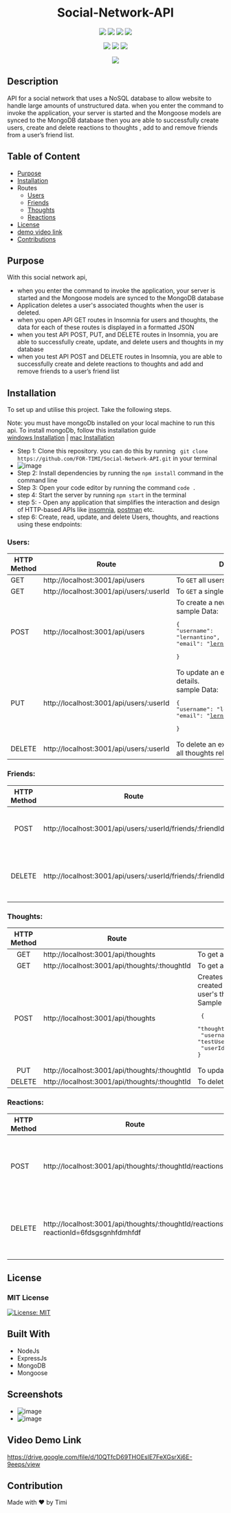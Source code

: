  <h1 align="center">Social-Network-API </h1>
<p align="center">
 <img src="https://img.shields.io/badge/License-MIT-yellow.svg?style=for-the-badge&logo=mit&logoColor=white""/>
 <img src="https://img.shields.io/badge/NPM-%23000000.svg?style=for-the-badge&logo=npm&logoColor=white"/>
 <img src="https://img.shields.io/badge/node.js-6DA55F?style=for-the-badge&logo=node.js&logoColor=white"/>
 <img src="https://img.shields.io/badge/MongoDB-%234ea94b.svg?style=for-the-badge&logo=mongodb&logoColor=white"/>
</p>
<p align="center">
 <img src ="https://img.shields.io/badge/express.js-%23404d59.svg?style=for-the-badge&logo=express&logoColor=%2361DAFB"/>
 <img src ="https://img.shields.io/badge/Mongoose-Mongoose-red?style=for-the-badge&logo=mongoose&logoColor=%2361DAFB"/>
 <img src="https://img.shields.io/badge/Nodemon-Nodemon-green?style=for-the-badge&logo=nodemon&logoColor=%2361DAFB">
</p>
<p align="center">
 <img src ="https://img.shields.io/badge/API-REST%20API-orange?style=for-the-badge&logo=rest&logoColor=%2361DAFB"/>
</p>

## Description
API for a social network that uses a NoSQL database to allow website to handle large amounts of unstructured data.
when you enter the command to invoke the application, your server is started and the Mongoose models are synced to the MongoDB database then you are able to successfully create users, create and delete reactions to thoughts , add to and remove friends from a user’s friend list.

## Table of Content
- [Purpose](#purpose)
- [Installation](#installation)
- Routes
  - [Users](#users)
  - [Friends](#friends)
  - [Thoughts](#thoughts)
  - [Reactions](#reactions)
- [License](#license)
- [demo video link](https://drive.google.com/file/d/10QTfcD69THOEslE7FeXGsrXj6E-9eeps/view)
- [Contributions](#contribution)

## Purpose
With this social network api,
- when you enter the command to invoke the application, your server is started and the Mongoose models are synced to the MongoDB database
- Application deletes a user's associated thoughts when the user is deleted.
- when you open API GET routes in Insomnia for users and thoughts, the data for each of these routes is displayed in a formatted JSON
- when you test API POST, PUT, and DELETE routes in Insomnia, you are able to successfully create, update, and delete users and thoughts in my database
- when you test API POST and DELETE routes in Insomnia, you are able to successfully create and delete reactions to thoughts and add and remove friends to a user’s friend list

## Installation
To set up and utilise this project. Take the following steps.

Note: you must have mongoDb installed on your local machine to run this api. 
To install mongoDb, follow this installation guide <br>
[windows Installation](https://medium.com/@LondonAppBrewery/how-to-download-install-mongodb-on-windows-4ee4b3493514) | [mac Installation](https://www.geeksforgeeks.org/how-to-install-mongodb-on-macos/)

- Step 1: Clone this repository. you can do this by running ``` git clone https://github.com/FOR-TIMI/Social-Network-API.git``` in your terminal
- ![image](https://user-images.githubusercontent.com/104241247/199159397-7d3b620c-31fa-4ca5-b4ae-ade3f6e2918a.png)
- Step 2: Install dependencies by running the ``` npm install ``` command in the command line
- Step 3: Open your code editor by running the command ``` code . ```
- step 4: Start the server by running ``` npm start ``` in the terminal
- step 5: - Open any application that simplifies the interaction and design of HTTP-based APIs like [insomnia](https://insomnia.rest/download), [postman](https://www.postman.com/) etc.
- step 6: Create, read, update, and delete Users, thoughts, and reactions using these endpoints:

### Users: 

| HTTP Method 	| Route                                   	| Description                                                                                                                                                         	|
|-------------	|-----------------------------------------	|---------------------------------------------------------------------------------------------------------------------------------------------------------------------	|
| GET         	| http://localhost:3001/api/users         	| To `GET` all users                                                                                                                                                  	|
| GET         	| http://localhost:3001/api/users/:userId 	| To `GET` a single user with that `userId`                                                                                                                           	|
| POST        	| http://localhost:3001/api/users         	| To create a new user. <br> sample Data:  <pre>{  <br>"username": "lernantino",  <br>"email": "lernantino@gmail.com"  <br>}</pre>                                    	|
| PUT         	| http://localhost:3001/api/users/:userId 	| To update an existing user `userId` details. <br> sample Data:  <pre>{  <br>"username": "lernantinoUpdate",  <br>"email": "lernantinoUpdate@gmail.com"  <br>}</pre> 	|
| DELETE      	| http://localhost:3001/api/users/:userId 	| To delete an existing user `userId`  and all thoughts related to the user `userId`                                                                                                                                	|                                                                                                                                	|


### Friends:

| HTTP Method 	|                           Route                           	| Description                                                                                                                                                         	|
|:-----------:	|:---------------------------------------------------------:	|---------------------------------------------------------------------------------------------------------------------------------------------------------------------	|
|     POST    	| http://localhost:3001/api/users/:userId/friends/:friendId 	| To add a friend `friendId` to a user `userId`                                                                                                                       	|
|    DELETE   	| http://localhost:3001/api/users/:userId/friends/:friendId 	| To remove a friend `friendId` from a user `userId`  friend list                                                                                                     	|

### Thoughts:

| HTTP Method 	| Route                                         	| Description                                                                                                                                                                                                                                                     	|
|:-----------:	|-----------------------------------------------	|-----------------------------------------------------------------------------------------------------------------------------------------------------------------------------------------------------------------------------------------------------------------	|
|     GET     	| http://localhost:3001/api/thoughts            	| To get all thoughts                                                                                                                                                                                                                                             	|
|     GET     	| http://localhost:3001/api/thoughts/:thoughtId 	| To get a single thought by its _id `thoughtId`                                                                                                                                                                                                                  	|
|     POST    	| http://localhost:3001/api/thoughts            	| Creates new thought and push the created thought's _id to the associated user's thoughts array field). <br>Sample Data:  <pre>  { <br>  "thought_text": "here's a cool thought", <br>  "username": "testUser",<br>  "userId" : "5dfghsgfhghjk435"  <br>} </pre> 	|
|     PUT     	| http://localhost:3001/api/thoughts/:thoughtId 	| To update a thought by its _id `thoughtId`                                                                                                                                                                                                                      	|
|    DELETE   	| http://localhost:3001/api/thoughts/:thoughtId 	| To delete a thought by its _id `thoughtId`                                                                                                                                                                                                                      	|

### Reactions:
| HTTP Method 	| Route                                                                               	| Description                                                             	|
|-------------	|-------------------------------------------------------------------------------------	|-------------------------------------------------------------------------	|
| POST        	| http://localhost:3001/api/thoughts/:thoughtId/reactions                             	| To create a reaction stored in a single thought's reactions array field 	|
| DELETE      	| http://localhost:3001/api/thoughts/:thoughtId/reactions?reactionId=6fdsgsgnhfdmhfdf 	| To pull and remove a reaction by the reaction's `reactionId` value      	|

## License
### MIT License
[![License: MIT](https://img.shields.io/badge/License-MIT-yellow.svg)](https://opensource.org/licenses/MIT)


## Built With
- NodeJs
- ExpressJs
- MongoDB
- Mongoose

## Screenshots
- ![image](https://user-images.githubusercontent.com/104241247/199159120-5007ec83-8d0d-435e-b69d-02c8ad9ad073.png)
- ![image](https://user-images.githubusercontent.com/104241247/199159217-17d95199-cafc-44a3-86d0-1331cdd37340.png)






## Video Demo Link
https://drive.google.com/file/d/10QTfcD69THOEslE7FeXGsrXj6E-9eeps/view

## Contribution
Made with ❤️ by Timi
